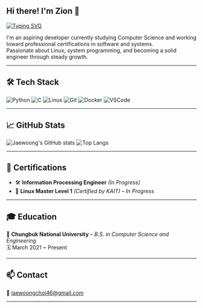 ## Hi there! I'm Zion 👋

[![Typing SVG](https://readme-typing-svg.herokuapp.com?font=Ubuntu&color=%2300C853&lines=Welcome+to+my+GitHub+Profile!;I'm+a+Computer+Science+and+Engineering+Student;Passionate+about+Linux+and+Open+Source)](https://git.io/typing-svg)


I'm an aspiring developer currently studying Computer Science and working toward professional certifications in software and systems.  
Passionate about Linux, system programming, and becoming a solid engineer through steady growth.

---

## 🛠 Tech Stack

![Python](https://img.shields.io/badge/Python-3776AB?style=flat&logo=python&logoColor=white)
![C](https://img.shields.io/badge/C-00599C?style=flat&logo=c&logoColor=white)
![Linux](https://img.shields.io/badge/Linux-FCC624?style=flat&logo=linux&logoColor=black)
![Git](https://img.shields.io/badge/Git-F05032?style=flat&logo=git&logoColor=white)
![Docker](https://img.shields.io/badge/Docker-2496ED?style=flat&logo=docker&logoColor=white)
![VSCode](https://img.shields.io/badge/VSCode-007ACC?style=flat&logo=visual-studio-code&logoColor=white)

---

## 📈 GitHub Stats

![Jaewoong's GitHub stats](https://github-readme-stats.vercel.app/api?username=jaewoongchoi&show_icons=true&theme=default)
![Top Langs](https://github-readme-stats.vercel.app/api/top-langs/?username=jaewoongchoi&layout=compact&theme=default)

---

## 🏅 Certifications

- 🛠️ **Information Processing Engineer** *(In Progress)*  
- 🐧 **Linux Master Level 1** *(Certified by KAIT) – In Progress*

---

## 🎓 Education

📍 **Chungbuk National University** – *B.S. in Computer Science and Engineering*  
🗓️ March 2021 ~ Present

---

## 📫 Contact

📧 jaewoongchoi46@gmail.com  
<!--[![LinkedIn](https://img.shields.io/badge/LinkedIn-0077B5?style=flat&logo=linkedin&logoColor=white)](https://linkedin.com/in/yourname) -->

---

<!-- ## 🚀 Projects

### 📌 [Project Name](https://github.com/yourusername/project-repo)
설명 한 줄: 어떤 걸 만들었고 어떤 기술을 썼는지  
주요 기능, 특징 간단하게 리스트로 정리해주면 좋아

- 🔧 Tech: Python, Flask, MySQL
- ✨ Features:
  - 유저 로그인/회원가입
  - 게시판 기능
  - 댓글 & 좋아요 시스템

---

### 📌 [다른 프로젝트 이름](https://github.com/yourusername/another-project)
간단한 설명 한 줄

- 🔧 Tech: C, Linux, Shell Script
- 🧠 내용: 리눅스 기반 시스템 모니터링 툴 개발] -->
